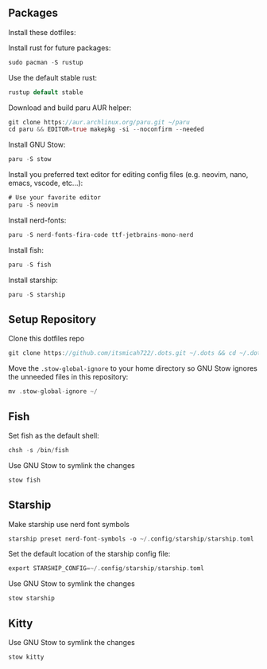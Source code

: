 ## Packages

Install these dotfiles: 

Install rust for future packages: 

```rs
sudo pacman -S rustup
```

Use the default stable rust: 

```rs
rustup default stable
```

Download and build paru AUR helper:

```rs
git clone https://aur.archlinux.org/paru.git ~/paru
cd paru && EDITOR=true makepkg -si --noconfirm --needed
```

Install GNU Stow: 

```rs
paru -S stow
```

Install you preferred text editor for editing config files (e.g. neovim, nano, emacs, vscode, etc...):

```rs
# Use your favorite editor 
paru -S neovim
```

Install nerd-fonts:

```rs
paru -S nerd-fonts-fira-code ttf-jetbrains-mono-nerd
```

Install fish: 

```rs
paru -S fish
```

Install starship: 

```rs
paru -S starship
```

## Setup Repository

Clone this dotfiles repo

```rs
git clone https://github.com/itsmicah722/.dots.git ~/.dots && cd ~/.dots
```

Move the `.stow-global-ignore` to your home directory so GNU Stow ignores the unneeded files in this repository:

```rs
mv .stow-global-ignore ~/
```

## Fish

Set fish as the default shell: 

```rs
chsh -s /bin/fish
```

Use GNU Stow to symlink the changes

```rs
stow fish
```

## Starship

Make starship use nerd font symbols

```rs
starship preset nerd-font-symbols -o ~/.config/starship/starship.toml
```

Set the default location of the starship config file: 

```rs
export STARSHIP_CONFIG=~/.config/starship/starship.toml
```

Use GNU Stow to symlink the changes

```rs
stow starship
```

## Kitty

Use GNU Stow to symlink the changes

```rs
stow kitty
```
